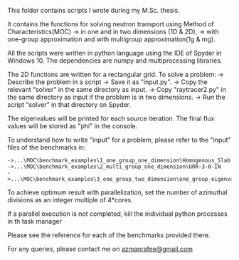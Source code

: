 This folder contains scripts I wrote during my M.Sc. thesis. 

It contains the functions for solving neutron transport using Method of Characteristics(MOC)
	-> in one and in two dimensions (1D & 2D), 
	-> with one-group approximation and with multigroup approximation(1g & mg).


All the scripts were written in python language using the IDE of Spyder in Windows 10. The dependencies are numpy and multiprocessing libraries.

The 2D functions are written for a rectangular grid. To solve a problem:
	-> Describe the problem in a script
	-> Save it as "input.py".
	-> Copy the relevant "solver" in the same directory as input.
	-> Copy "raytracer2.py" in the same directory as input if the problem is in two dimensions.
	-> Run the script "solver" in that directory on Spyder. 

The eigenvalues will be printed for each source iteration. The final flux values will be stored as "phi" in the console.

To understand how to write "input" for a problem, please refer to the "input" files of the benchmarks in:

	->...\MOC\benchmark_examples\1_one_group_one_dimension\Homogenous_Slab
	->...\MOC\benchmark_examples\2_multi_group_one_dimension\URR-3-0-IN
	->...\MOC\benchmark_examples\3_one_group_two_dimension\one_group_eigenvalue_problem

To achieve optimum result with parallelization, set the number of azimuthal divisions as an integer multiple of 4*cores. 

If a parallel execution is not completed, kill the individual python processes in th task manager

Please see the reference for each of the benchmarks provided there. 

For any queries, please contact me on azmanrafee@gmail.com



